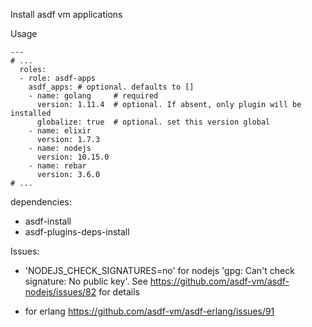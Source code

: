 Install asdf vm applications

Usage
```
---
# ...
  roles:
  - role: asdf-apps
    asdf_apps: # optional. defaults to []
    - name: golang     # required
      version: 1.11.4  # optional. If absent, only plugin will be installed
      globalize: true  # optional. set this version global
    - name: elixir
      version: 1.7.3
    - name: nodejs
      version: 10.15.0
    - name: rebar
      version: 3.6.0
# ...
```

dependencies:
- asdf-install
- asdf-plugins-deps-install

Issues:
* 'NODEJS_CHECK_SIGNATURES=no' for nodejs 'gpg: Can't check signature: No public key'. See https://github.com/asdf-vm/asdf-nodejs/issues/82 for details

* for erlang https://github.com/asdf-vm/asdf-erlang/issues/91
